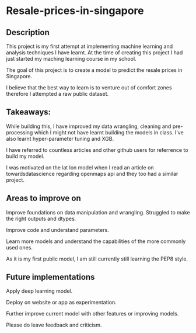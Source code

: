 # Resale-prices-in-singapore

## Description
This project is my first attempt at implementing machine learning and analysis techniques I have learnt. At the time of creating this project I had just started my maching learning course in my school.

The goal of this project is to create a model to predict the resale prices in Singapore.

I believe that the best way to learn is to venture out of comfort zones therefore I attempted a raw public dataset.

## Takeaways:
While building this, I have improved my data wrangling, cleaning and pre-processing which I might not have learnt building the models in class. I've also learnt hyper-parameter tuning and XGB.

I have referred to countless articles and other github users for referrence to build my model. 

I was motivated on the lat lon model when I read an article on towardsdatascience regarding openmaps api and they too had a similar project.

## Areas to improve on
Improve foundations on data manipulation and wrangling. Struggled to make the right outputs and dtypes.

Improve code and understand parameters. 

Learn more models and understand the capabilities of the more commonly used ones. 

As it is my first public model, I am still currently still learning the PEP8 style.

## Future implementations

Apply deep learning model.

Deploy on website or app as experimentation.

Further improve current model with other features or improving models.


Please do leave feedback and criticism. 
